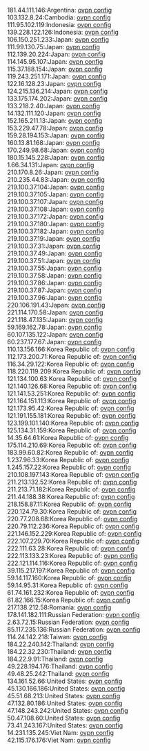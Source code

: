 181.44.111.146:Argentina: [ovpn config](vpn/181_44_111_146.ovpn)  
103.132.8.24:Cambodia: [ovpn config](vpn/103_132_8_24.ovpn)  
111.95.102.119:Indonesia: [ovpn config](vpn/111_95_102_119.ovpn)  
139.228.122.126:Indonesia: [ovpn config](vpn/139_228_122_126.ovpn)  
106.150.251.233:Japan: [ovpn config](vpn/106_150_251_233.ovpn)  
111.99.130.75:Japan: [ovpn config](vpn/111_99_130_75.ovpn)  
112.139.20.224:Japan: [ovpn config](vpn/112_139_20_224.ovpn)  
114.145.95.107:Japan: [ovpn config](vpn/114_145_95_107.ovpn)  
115.37.188.154:Japan: [ovpn config](vpn/115_37_188_154.ovpn)  
119.243.251.171:Japan: [ovpn config](vpn/119_243_251_171.ovpn)  
122.16.128.23:Japan: [ovpn config](vpn/122_16_128_23.ovpn)  
124.215.136.214:Japan: [ovpn config](vpn/124_215_136_214.ovpn)  
133.175.174.202:Japan: [ovpn config](vpn/133_175_174_202.ovpn)  
133.218.2.40:Japan: [ovpn config](vpn/133_218_2_40.ovpn)  
14.132.111.120:Japan: [ovpn config](vpn/14_132_111_120.ovpn)  
152.165.211.13:Japan: [ovpn config](vpn/152_165_211_13.ovpn)  
153.229.47.78:Japan: [ovpn config](vpn/153_229_47_78.ovpn)  
159.28.194.153:Japan: [ovpn config](vpn/159_28_194_153.ovpn)  
160.13.81.168:Japan: [ovpn config](vpn/160_13_81_168.ovpn)  
170.249.98.68:Japan: [ovpn config](vpn/170_249_98_68.ovpn)  
180.15.145.228:Japan: [ovpn config](vpn/180_15_145_228.ovpn)  
1.66.34.131:Japan: [ovpn config](vpn/1_66_34_131.ovpn)  
210.170.8.26:Japan: [ovpn config](vpn/210_170_8_26.ovpn)  
210.235.44.83:Japan: [ovpn config](vpn/210_235_44_83.ovpn)  
219.100.37.104:Japan: [ovpn config](vpn/219_100_37_104.ovpn)  
219.100.37.105:Japan: [ovpn config](vpn/219_100_37_105.ovpn)  
219.100.37.107:Japan: [ovpn config](vpn/219_100_37_107.ovpn)  
219.100.37.108:Japan: [ovpn config](vpn/219_100_37_108.ovpn)  
219.100.37.172:Japan: [ovpn config](vpn/219_100_37_172.ovpn)  
219.100.37.180:Japan: [ovpn config](vpn/219_100_37_180.ovpn)  
219.100.37.182:Japan: [ovpn config](vpn/219_100_37_182.ovpn)  
219.100.37.19:Japan: [ovpn config](vpn/219_100_37_19.ovpn)  
219.100.37.31:Japan: [ovpn config](vpn/219_100_37_31.ovpn)  
219.100.37.49:Japan: [ovpn config](vpn/219_100_37_49.ovpn)  
219.100.37.51:Japan: [ovpn config](vpn/219_100_37_51.ovpn)  
219.100.37.55:Japan: [ovpn config](vpn/219_100_37_55.ovpn)  
219.100.37.58:Japan: [ovpn config](vpn/219_100_37_58.ovpn)  
219.100.37.86:Japan: [ovpn config](vpn/219_100_37_86.ovpn)  
219.100.37.87:Japan: [ovpn config](vpn/219_100_37_87.ovpn)  
219.100.37.96:Japan: [ovpn config](vpn/219_100_37_96.ovpn)  
220.106.191.43:Japan: [ovpn config](vpn/220_106_191_43.ovpn)  
221.114.170.58:Japan: [ovpn config](vpn/221_114_170_58.ovpn)  
221.118.47.135:Japan: [ovpn config](vpn/221_118_47_135.ovpn)  
59.169.162.78:Japan: [ovpn config](vpn/59_169_162_78.ovpn)  
60.107.135.122:Japan: [ovpn config](vpn/60_107_135_122.ovpn)  
60.237.177.67:Japan: [ovpn config](vpn/60_237_177_67.ovpn)  
110.13.156.166:Korea Republic of: [ovpn config](vpn/110_13_156_166.ovpn)  
112.173.200.71:Korea Republic of: [ovpn config](vpn/112_173_200_71.ovpn)  
116.34.29.122:Korea Republic of: [ovpn config](vpn/116_34_29_122.ovpn)  
118.220.119.209:Korea Republic of: [ovpn config](vpn/118_220_119_209.ovpn)  
121.134.100.63:Korea Republic of: [ovpn config](vpn/121_134_100_63.ovpn)  
121.140.126.68:Korea Republic of: [ovpn config](vpn/121_140_126_68.ovpn)  
121.141.53.251:Korea Republic of: [ovpn config](vpn/121_141_53_251.ovpn)  
121.164.151.113:Korea Republic of: [ovpn config](vpn/121_164_151_113.ovpn)  
121.173.95.42:Korea Republic of: [ovpn config](vpn/121_173_95_42.ovpn)  
121.191.155.181:Korea Republic of: [ovpn config](vpn/121_191_155_181.ovpn)  
123.199.101.140:Korea Republic of: [ovpn config](vpn/123_199_101_140.ovpn)  
125.134.31.159:Korea Republic of: [ovpn config](vpn/125_134_31_159.ovpn)  
14.35.64.61:Korea Republic of: [ovpn config](vpn/14_35_64_61.ovpn)  
175.114.210.69:Korea Republic of: [ovpn config](vpn/175_114_210_69.ovpn)  
183.99.60.82:Korea Republic of: [ovpn config](vpn/183_99_60_82.ovpn)  
1.237.96.33:Korea Republic of: [ovpn config](vpn/1_237_96_33.ovpn)  
1.245.157.22:Korea Republic of: [ovpn config](vpn/1_245_157_22.ovpn)  
210.108.197.143:Korea Republic of: [ovpn config](vpn/210_108_197_143.ovpn)  
211.213.132.52:Korea Republic of: [ovpn config](vpn/211_213_132_52.ovpn)  
211.213.71.182:Korea Republic of: [ovpn config](vpn/211_213_71_182.ovpn)  
211.44.188.38:Korea Republic of: [ovpn config](vpn/211_44_188_38.ovpn)  
218.158.87.11:Korea Republic of: [ovpn config](vpn/218_158_87_11.ovpn)  
220.124.79.30:Korea Republic of: [ovpn config](vpn/220_124_79_30.ovpn)  
220.77.208.68:Korea Republic of: [ovpn config](vpn/220_77_208_68.ovpn)  
220.79.112.236:Korea Republic of: [ovpn config](vpn/220_79_112_236.ovpn)  
221.146.152.229:Korea Republic of: [ovpn config](vpn/221_146_152_229.ovpn)  
222.107.229.70:Korea Republic of: [ovpn config](vpn/222_107_229_70.ovpn)  
222.111.63.28:Korea Republic of: [ovpn config](vpn/222_111_63_28.ovpn)  
222.113.133.23:Korea Republic of: [ovpn config](vpn/222_113_133_23.ovpn)  
222.121.114.116:Korea Republic of: [ovpn config](vpn/222_121_114_116.ovpn)  
39.115.217.197:Korea Republic of: [ovpn config](vpn/39_115_217_197.ovpn)  
59.14.117.160:Korea Republic of: [ovpn config](vpn/59_14_117_160.ovpn)  
59.14.95.31:Korea Republic of: [ovpn config](vpn/59_14_95_31.ovpn)  
61.74.161.232:Korea Republic of: [ovpn config](vpn/61_74_161_232.ovpn)  
61.82.166.15:Korea Republic of: [ovpn config](vpn/61_82_166_15.ovpn)  
217.138.212.58:Romania: [ovpn config](vpn/217_138_212_58.ovpn)  
178.141.182.111:Russian Federation: [ovpn config](vpn/178_141_182_111.ovpn)  
2.63.72.15:Russian Federation: [ovpn config](vpn/2_63_72_15.ovpn)  
85.117.235.136:Russian Federation: [ovpn config](vpn/85_117_235_136.ovpn)  
114.24.142.218:Taiwan: [ovpn config](vpn/114_24_142_218.ovpn)  
184.22.240.142:Thailand: [ovpn config](vpn/184_22_240_142.ovpn)  
184.22.32.230:Thailand: [ovpn config](vpn/184_22_32_230.ovpn)  
184.22.9.91:Thailand: [ovpn config](vpn/184_22_9_91.ovpn)  
49.228.194.176:Thailand: [ovpn config](vpn/49_228_194_176.ovpn)  
49.48.25.242:Thailand: [ovpn config](vpn/49_48_25_242.ovpn)  
134.161.52.66:United States: [ovpn config](vpn/134_161_52_66.ovpn)  
45.130.166.186:United States: [ovpn config](vpn/45_130_166_186.ovpn)  
45.51.68.213:United States: [ovpn config](vpn/45_51_68_213.ovpn)  
47.132.80.186:United States: [ovpn config](vpn/47_132_80_186.ovpn)  
47.148.243.242:United States: [ovpn config](vpn/47_148_243_242.ovpn)  
50.47.108.60:United States: [ovpn config](vpn/50_47_108_60.ovpn)  
73.41.243.167:United States: [ovpn config](vpn/73_41_243_167.ovpn)  
14.231.135.245:Viet Nam: [ovpn config](vpn/14_231_135_245.ovpn)  
42.115.176.176:Viet Nam: [ovpn config](vpn/42_115_176_176.ovpn)  
